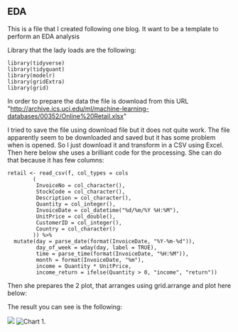 EDA
---

This is a file that I created following one blog. It want to be a
template to perform an EDA analysis

Library that the lady loads are the following:

    library(tidyverse)
    library(tidyquant)
    library(modelr)
    library(gridExtra)
    library(grid)

In order to prepare the data the file is download from this URL
"<http://archive.ics.uci.edu/ml/machine-learning-databases/00352/Online%20Retail.xlsx>"

I tried to save the file using download file but it does not quite work.
The file apparently seem to be downloaded and saved but it has some
problem when is opened. So I just download it and transform in a CSV
using Excel. Then here below she uses a brilliant code for the
processing. She can do that because it has few columns:

    retail <- read_csv(f, col_types = cols
            (
             InvoiceNo = col_character(),
             StockCode = col_character(),
             Description = col_character(),
             Quantity = col_integer(),
             InvoiceDate = col_datetime("%d/%m/%Y %H:%M"),
             UnitPrice = col_double(),
             CustomerID = col_integer(),
             Country = col_character()
            )) %>% 
      mutate(day = parse_date(format(InvoiceDate, "%Y-%m-%d")),
             day_of_week = wday(day, label = TRUE),
             time = parse_time(format(InvoiceDate, "%H:%M")),
             month = format(InvoiceDate, "%m"),
             income = Quantity * UnitPrice,
             income_return = ifelse(Quantity > 0, "income", "return"))

Then she prepares the 2 plot, that arranges using grid.arrange and plot
here below:

The result you can see is the following:

![](EDA__files/figure-markdown_strict/unnamed-chunk-4-1.png) ![Chart
1.](/chart1.jpeg)
